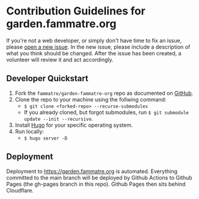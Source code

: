 # Contribution Guidelines for garden.fammatre.org

If you're not a web developer, or simply don't have time to fix an issue, please
[open a new issue](https://github.com/fammatre/fammatre.github.io/issues/new). In the
new issue, please include a description of what you think should be changed. After
the issue has been created, a volunteer will review it and act accordingly.

## Developer Quickstart

1. Fork the `fammatre/garden-fammatre-org` repo as documented on [GitHub](https://docs.github.com/en/github/getting-started-with-github/fork-a-repo).
2. Clone the repo to your machine using the follwing command:
   - `$ git clone <forked-repo> --recurse-submodules`
   - If you already cloned, but forgot submodules, run `$ git submodule update --init --recursive`.
3. Install [Hugo](https://gohugo.io/getting-started/installing/) for your specific operating system.
4. Run locally:
   - `$ hugo server -D`

## Deployment

Deployment to https://garden.fammatre.org is automated. Everything committed to
the main branch will be deployed by Github Actions to Github Pages (the gh-pages
branch in this repo). Github Pages then sits behind Cloudflare.
